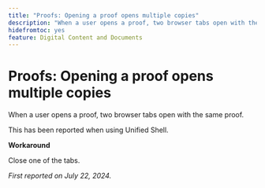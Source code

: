 ```yaml
---
title: "Proofs: Opening a proof opens multiple copies"
description: "When a user opens a proof, two browser tabs open with the same proof. "
hidefromtoc: yes
feature: Digital Content and Documents
---
```


# Proofs: Opening a proof opens multiple copies

When a user opens a proof, two browser tabs open with the same proof. 

This has been reported when using Unified Shell.

**Workaround**

Close one of the tabs.

_First reported on July 22, 2024._
